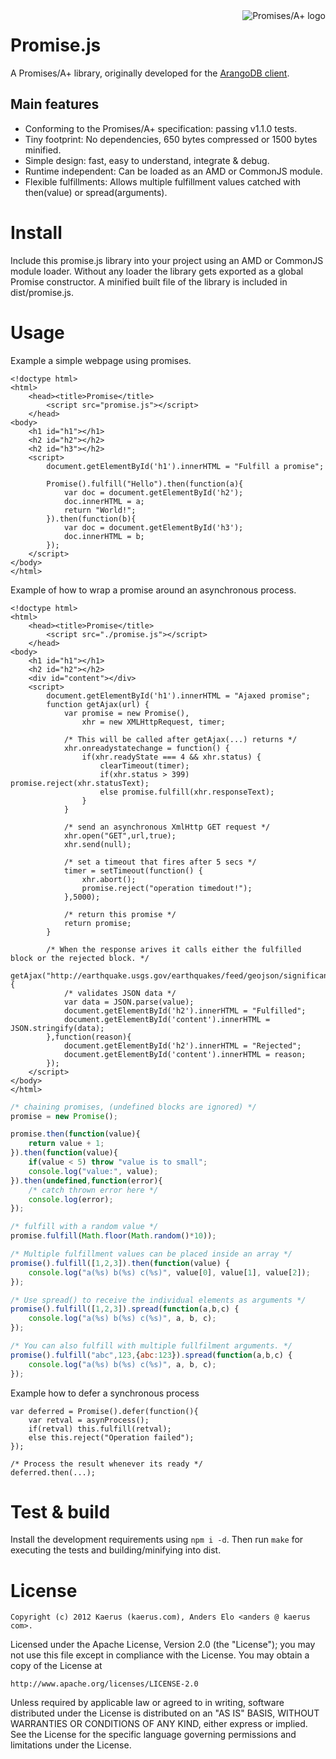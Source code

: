 <a href="http://promises-aplus.github.com/promises-spec">
    <img src="http://promises-aplus.github.com/promises-spec/assets/logo-small.png"
         align="right" alt="Promises/A+ logo" />
</a>

Promise.js
==========
A Promises/A+ library, originally developed for the <a href="https://github.com/kaerus/arango-client">ArangoDB client</a>. 

Main features
-------------
* Conforming to the Promises/A+ specification: passing v1.1.0 tests.
* Tiny footprint: No dependencies, 650 bytes compressed or 1500 bytes minified.
* Simple design: fast, easy to understand, integrate & debug.
* Runtime independent: Can be loaded as an AMD or CommonJS module. 
* Flexible fulfillments: Allows multiple fulfillment values catched with then(value) or spread(arguments).

Install
=======
Include this promise.js library into your project using an AMD or CommonJS module loader.
Without any loader the library gets exported as a global Promise constructor.
A minified built file of the library is included in dist/promise.js.

Usage
=====
Example a simple webpage using promises.
```
<!doctype html>
<html>
	<head><title>Promise</title>
		<script src="promise.js"></script>
	</head>
<body>
	<h1 id="h1"></h1>
	<h2 id="h2"></h2>
	<h2 id="h3"></h2>
	<script>
		document.getElementById('h1').innerHTML = "Fulfill a promise";

		Promise().fulfill("Hello").then(function(a){
			var doc = document.getElementById('h2');
			doc.innerHTML = a;
			return "World!";
		}).then(function(b){
			var doc = document.getElementById('h3');
			doc.innerHTML = b;
		});
	</script>
</body>
</html>
```

Example of how to wrap a promise around an asynchronous process.
```
<!doctype html>
<html>
    <head><title>Promise</title>
        <script src="./promise.js"></script>
    </head>
<body>
    <h1 id="h1"></h1>
    <h2 id="h2"></h2>
    <div id="content"></div>
    <script>
        document.getElementById('h1').innerHTML = "Ajaxed promise";
        function getAjax(url) {
        	var promise = new Promise(),
        		xhr = new XMLHttpRequest, timer;

            /* This will be called after getAjax(...) returns */
            xhr.onreadystatechange = function() {
            	if(xhr.readyState === 4 && xhr.status) {
            		clearTimeout(timer);
            		if(xhr.status > 399) promise.reject(xhr.statusText);
                    else promise.fulfill(xhr.responseText);   	
            	}
            }

            /* send an asynchronous XmlHttp GET request */
            xhr.open("GET",url,true);
            xhr.send(null);

            /* set a timeout that fires after 5 secs */
            timer = setTimeout(function() { 
                xhr.abort();
                promise.reject("operation timedout!"); 
            },5000);

            /* return this promise */
        	return promise;
        }

        /* When the response arives it calls either the fulfilled block or the rejected block. */
        getAjax("http://earthquake.usgs.gov/earthquakes/feed/geojson/significant/month").then(function(value){
            /* validates JSON data */
            var data = JSON.parse(value);
        	document.getElementById('h2').innerHTML = "Fulfilled";
            document.getElementById('content').innerHTML = JSON.stringify(data);
        },function(reason){
        	document.getElementById('h2').innerHTML = "Rejected";
            document.getElementById('content').innerHTML = reason;
        });
    </script>
</body>
</html>
```

```javascript
/* chaining promises, (undefined blocks are ignored) */
promise = new Promise();

promise.then(function(value){
	return value + 1;	
}).then(function(value){
	if(value < 5) throw "value is to small";
	console.log("value:", value);
}).then(undefined,function(error){
	/* catch thrown error here */
	console.log(error);
});

/* fulfill with a random value */
promise.fulfill(Math.floor(Math.random()*10));
```


```javascript
/* Multiple fulfillment values can be placed inside an array */
promise().fulfill([1,2,3]).then(function(value) {
	console.log("a(%s) b(%s) c(%s)", value[0], value[1], value[2]);
});

/* Use spread() to receive the individual elements as arguments */
promise().fulfill([1,2,3]).spread(function(a,b,c) {
	console.log("a(%s) b(%s) c(%s)", a, b, c);
});

/* You can also fulfill with multiple fullfilment arguments. */
promise().fulfill("abc",123,{abc:123}).spread(function(a,b,c) {
	console.log("a(%s) b(%s) c(%s)", a, b, c);
});

```

Example how to defer a synchronous process
```
var deferred = Promise().defer(function(){
	var retval = asynProcess();
	if(retval) this.fulfill(retval);
	else this.reject("Operation failed");
});

/* Process the result whenever its ready */
deferred.then(...);
```

Test & build
============
Install the development requirements using ```npm i -d```.
Then run ```make``` for executing the tests and building/minifying into dist.


License
=======
```
Copyright (c) 2012 Kaerus (kaerus.com), Anders Elo <anders @ kaerus com>.
```
Licensed under the Apache License, Version 2.0 (the "License");
you may not use this file except in compliance with the License.
You may obtain a copy of the License at
 
    http://www.apache.org/licenses/LICENSE-2.0
 
Unless required by applicable law or agreed to in writing, software
distributed under the License is distributed on an "AS IS" BASIS,
WITHOUT WARRANTIES OR CONDITIONS OF ANY KIND, either express or implied.
See the License for the specific language governing permissions and
limitations under the License.